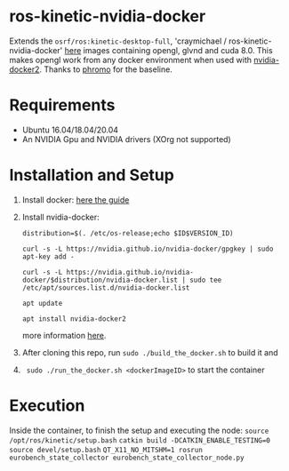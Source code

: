 # ros-kinetic-nvidia-docker
Extends the `osrf/ros:kinetic-desktop-full`, 'craymichael /
ros-kinetic-nvidia-docker' [here](https://github.com/craymichael/ros-kinetic-nvidia-docker) images containing opengl, glvnd and cuda 8.0. This makes opengl work from any docker environment when used with [nvidia-docker2](https://github.com/NVIDIA/nvidia-docker). Thanks to [phromo](https://github.com/phromo/ros-indigo-desktop-full-nvidia) for the baseline. 

# Requirements
- Ubuntu 16.04/18.04/20.04
- An NVIDIA Gpu and NVIDIA drivers (XOrg not supported)


# Installation and Setup
1. Install docker:
      [here the guide](https://docs.docker.com/engine/install/ubuntu/)
      
2. Install nvidia-docker:

      ```distribution=$(. /etc/os-release;echo $ID$VERSION_ID)```

      ```curl -s -L https://nvidia.github.io/nvidia-docker/gpgkey | sudo apt-key add -```

      ```curl -s -L https://nvidia.github.io/nvidia-docker/$distribution/nvidia-docker.list | sudo tee /etc/apt/sources.list.d/nvidia-docker.list``` 

      ```apt update```

      ```apt install nvidia-docker2```

     more information [here](https://github.com/NVIDIA/nvidia-docker).

3. After cloning this repo, run
```sudo ./build_the_docker.sh```  to build it and

4. ``` sudo ./run_the_docker.sh <dockerImageID>``` to start the container

# Execution
Inside the container, to finish the setup and executing the node:
      ```source /opt/ros/kinetic/setup.bash```
      ```catkin build -DCATKIN_ENABLE_TESTING=0```
      ```source devel/setup.bash```
      ```QT_X11_NO_MITSHM=1 rosrun eurobench_state_collector eurobench_state_collector_node.py```


